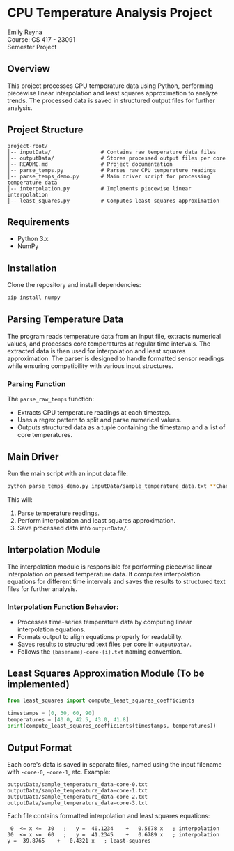# CPU Temperature Analysis Project


Emily Reyna  
Course: CS 417 - 23091  
Semester Project  

## Overview

This project processes CPU temperature data using Python, performing piecewise linear interpolation and least squares approximation to analyze trends. The processed data is saved in structured output files for further analysis.

## Project Structure

```
project-root/        
│-- inputData/                # Contains raw temperature data files        
│-- outputData/               # Stores processed output files per core        
│-- README.md                 # Project documentation               
│-- parse_temps.py            # Parses raw CPU temperature readings        
│-- parse_temps_demo.py       # Main driver script for processing temperature data        
│-- interpolation.py          # Implements piecewise linear interpolation        
│-- least_squares.py          # Computes least squares approximation        
```
 
## Requirements

- Python 3.x  
- NumPy  

## Installation

Clone the repository and install dependencies:
```sh
pip install numpy
```

## Parsing Temperature Data

The program reads temperature data from an input file, extracts numerical values, and processes core temperatures at regular time intervals. The extracted data is then used for interpolation and least squares approximation. The parser is designed to handle formatted sensor readings while ensuring compatibility with various input structures.

### Parsing Function
The `parse_raw_temps` function:
- Extracts CPU temperature readings at each timestep.
- Uses a regex pattern to split and parse numerical values.
- Outputs structured data as a tuple containing the timestamp and a list of core temperatures.

## Main Driver
Run the main script with an input data file:
```sh
python parse_temps_demo.py inputData/sample_temperature_data.txt **Change the sample_temperature_data.txt file to match your file name** 
```

This will:

1. Parse temperature readings.
2. Perform interpolation and least squares approximation.
3. Save processed data into `outputData/`.

## Interpolation Module

The interpolation module is responsible for performing piecewise linear interpolation on parsed temperature data. It computes interpolation equations for different time intervals and saves the results to structured text files for further analysis.

### Interpolation Function Behavior:
- Processes time-series temperature data by computing linear interpolation equations.
- Formats output to align equations properly for readability.
- Saves results to structured text files per core in `outputData/`.
- Follows the `{basename}-core-{i}.txt` naming convention.


## Least Squares Approximation Module (To be implemented)
```python
from least_squares import compute_least_squares_coefficients

timestamps = [0, 30, 60, 90]
temperatures = [40.0, 42.5, 43.0, 41.8]
print(compute_least_squares_coefficients(timestamps, temperatures))
```

## Output Format
Each core's data is saved in separate files, named using the input filename with `-core-0`, `-core-1`, etc. Example:
```
outputData/sample_temperature_data-core-0.txt
outputData/sample_temperature_data-core-1.txt
outputData/sample_temperature_data-core-2.txt
outputData/sample_temperature_data-core-3.txt
```

Each file contains formatted interpolation and least squares equations:
```
 0  <= x <=  30   ;   y =  40.1234    +   0.5678 x   ; interpolation
30  <= x <=  60   ;   y =  41.2345    +   0.6789 x   ; interpolation
y =  39.8765    +   0.4321 x   ; least-squares
```
